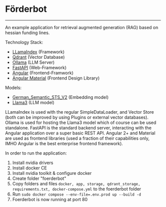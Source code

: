 # Förderbot
______

An example application for retrieval augmented generation (RAG) based on hessian funding lines.

Technology Stack:
* [LLamaIndex](https://www.llamaindex.ai/) (Framework)
* [Qdrant](https://qdrant.tech/) (Vector Database)
* [Ollama](https://ollama.com/) (LLM Server)
* [FastAPI](https://fastapi.tiangolo.com/) (Web-Framework)
* [Angular](https://angular.io/) (Frontend-Framwork)
* [Angular Material](https://material.angular.io/) (Frontend Design Library)

Models:
* [German_Semantic_STS_V2](https://huggingface.co/aari1995/German_Semantic_STS_V2) (Embedding model)
* [Llama3](https://huggingface.co/docs/transformers/main/model_doc/llama3) (LLM model)

LLamaIndex is used with the regular SimpleDataLoader, and Vector Store (both can be improved by using Plugins or external vector databases). 
Ollama is used for hosting the Llama3 model which of course can be used standalone. FastAPI is the standard backend server, interacting with the Angular application 
over a super basic REST API. Angular 2+ and Material are used as frontend libraries (used a fraction of their capabilities only, 
IMHO Angular is the best enterprise frontend framework).

In order to run the application:

1. Install nvidia drivers
2. Install docker CE
3. Install nvidia toolkit & configure docker
4. Create folder "foerderbot"
5. Copy folders and files `docker, app, storage, qdrant_storage, requirements.txt, docker-compose.yml` to the foerderbot folder
6. Run `sudo docker compose --env-file=.env.prod up --build -d`
7. Foerderbot is now running at port 80